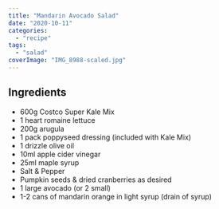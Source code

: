 ```yaml
---
title: "Mandarin Avocado Salad"
date: "2020-10-11"
categories: 
  - "recipe"
tags: 
  - "salad"
coverImage: "IMG_8988-scaled.jpg"
---
```


## Ingredients

- 600g Costco Super Kale Mix
- 1 heart romaine lettuce
- 200g arugula
- 1 pack poppyseed dressing (included with Kale Mix)
- 1 drizzle olive oil
- 10ml apple cider vinegar
- 25ml maple syrup
- Salt & Pepper
- Pumpkin seeds & dried cranberries as desired
- 1 large avocado (or 2 small)
- 1-2 cans of mandarin orange in light syrup (drain of syrup)
